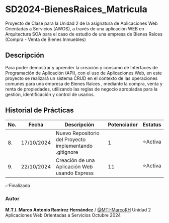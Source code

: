 # SD2024-BienesRaices_Matricula
Proyecto de Clase para la Unidad 2 de la asignatura de Aplicaciones Web Orientadas a Servicios (AWOS), a través de una aplicación WEB en Arquitectura SOA para el caso de estudio de una empresa de Bienes Raíces (Compra - Venta de Bienes Inmuebles)


## Descripción

Para poder demostrar y aprender la creación y consumo de Interfaces de Programación de Aplicación (API), con el uso de Aplicaciones Web, en este proyecto se realizará un sistema CRUD en el contexto de las operaciones comunes para una empresa de Bienes Raíces , mediante la compra, venta y renta de propiedades, utilizando las reglas de negocio apropiadas para la gestión, identificación y control de usarios.

## Historial de Prácticas

|No.|Fecha |Descripción|Potenciador|Estatus|
|--|--|--|--|--|
|8.|17/10/2024|Nuevo Repositorio del Proyecto implementando .gitignore|1| ⭐Activa|
|9.|22/10/2024|Creación de una Aplicación Web usando Express| 11|⭐Activa

✅Finalizada


### Autor
 **M.T.I. Marco Antonio Ramírez Hernández** / [@MTI-MarcoRH](https://github.com/MTI-MarcoRH)
Unidad 2
Aplicaciones Web Orientadas a Servicios 
Octubre 2024
